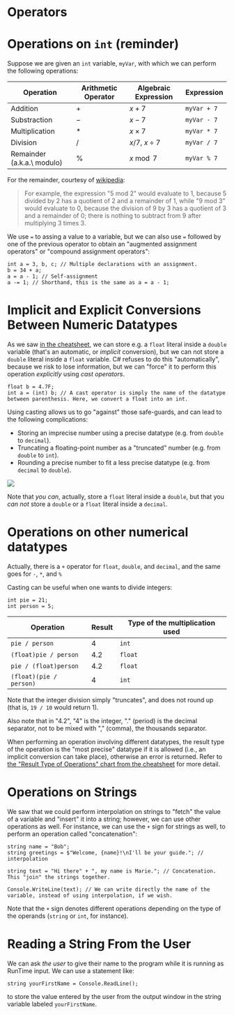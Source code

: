 # Operators

<!-- 

from list of topics, this should cover the following:

## Operators

- Binary arithmetic operators: `*`, `/`, `%`, `+`, `-`
- Unary arithmetic operators: `++`, `--`
- The difference between postfix and infix notation for unary operators :question:
- Comparison operators: `!=`, `==`, `>`, `>=`, `<`, `<=`
- Boolean logical operators: `&&`, `||`, `!`
- Precedence and "validity" of some expressions (typically, `! 2 < 3` is not a valid expression) 
- Combined assignment operators: `+=`, `*=`, `-=`, `/=`, `%=`

-->

# Operations on `int` (reminder)

Suppose we are given an `int` variable, `myVar`, with which we can perform the following operations:

Operation | Arithmetic Operator | Algebraic Expression |  Expression
--- | --- | --- | ---
Addition | $+$ | $x + 7$ | `myVar + 7`
Substraction | $-$ | $x - 7$ | `myVar - 7`
Multiplication | $*$ | $x \times 7$ | `myVar * 7`
Division | $/$ | $x / 7$,  $x \div 7$ | `myVar / 7`
Remainder (a.k.a.\ modulo) | $\%$ | $x \bmod 7$ | `myVar % 7`

For the remainder, courtesy of [wikipedia](https://en.wikipedia.org/wiki/Modulo_operation):

> For example, the expression "5 mod 2" would evaluate to 1, because 5 divided by 2 has a quotient of 2 and a remainder of 1, while "9 mod 3" would evaluate to 0, because the division of 9 by 3 has a quotient of 3 and a remainder of 0; there is nothing to subtract from 9 after multiplying 3 times 3. 

We use `=` to assing a value to a variable, but we can also use `=` followed by one of the previous operator to obtain an "augmented assignment operators" or "compound assignment operators":

~~~~~~~{.cs}
int a = 3, b, c; // Multiple declarations with an assignment.
b = 34 + a;
a = a - 1; // Self-assignment
a -= 1; // Shorthand, this is the same as a = a - 1;
~~~~~~~



# Implicit and Explicit Conversions Between Numeric Datatypes

As we saw [in the cheatsheet](https://spots.augusta.edu/caubert/teaching/2020/fall/csci1301/weekly/03/datatypes/index.html#compatibility), we can store e.g. a `float` literal inside a `double` variable (that's an automatic, or _implicit_ conversion), but we can not store a `double` literal inside a `float` variable.
C# refuses to do this "automatically", because we risk to lose information, but we can "force" it to perform this operation _explicitly_ using _cast operators_.


~~~~~~~{.cs}
float b = 4.7F;
int a = (int) b; // A cast operator is simply the name of the datatype between parenthesis. Here, we convert a float into an int.
~~~~~~~

Using casting allows us to go "against" those safe-guards, and can lead to the following complications:

- Storing an imprecise number using a precise datatype (e.g. from `double` to `decimal`).
- Truncating a floating-point number as a "truncated" number (e.g. from `double` to `int`).
- Rounding a precise number to fit a less precise datatype (e.g. from `decimal` to `double`).

![](drawings/conversions.svg)

Note that _you can_, actually, store a `float` literal inside a `double`, but that you _can not_ store a `double` or a `float` literal inside a `decimal`.



# Operations on other numerical datatypes

Actually, there is a `+` operator for `float`, `double`, and `decimal`, and the same goes for `-`, `*`, and `%`

Casting can be useful when one wants to divide integers:

~~~~~~~{.cs}
int pie = 21;
int person = 5;
~~~~~~~

Operation | Result | Type of the multiplication used
--- | --- | --- 
 `pie / person` | 4 | `int`
 `(float)pie / person` | 4.2 |  `float`
`pie / (float)person`  | 4.2 | `float`
`(float)(pie / person)` |  4 | `int` 

Note that the integer division simply "truncates", and does not round up (that is, `19 / 10` would return 1).

Also note that in "4.2", "4" is the integer, "." (period) is the decimal separator, not to be mixed with "," (comma), the thousands separator.

When performing an operation involving different datatypes, the result type of the operation is the "most precise" datatype if it is allowed (i.e., an implicit conversion can take place), otherwise an error is returned.
Refer to [the "Result Type of Operations" chart from the cheatsheet](https://spots.augusta.edu/caubert/teaching/2020/fall/csci1301/weekly/03/datatypes/index.html#result-type-of-operations) for more detail.

# Operations on Strings

We saw that we could perform interpolation on strings to "fetch" the value of a variable and "insert" it into a string; however, we can use other operations as well.
For instance, we can use the `+` sign for strings as well, to perform an operation called "concatenation":

~~~~~~~{.cs}
string name = "Bob";
string greetings = $"Welcome, {name}!\nI'll be your guide."; // interpolation

string text = "Hi there" + ", my name is Marie."; // Concatenation. This "join" the strings together.

Console.WriteLine(text); // We can write directly the name of the variable, instead of using interpolation, if we wish.
~~~~~~~

Note that the `+` sign denotes different operations depending on the type of the operands (`string` or `int`, for instance).

# Reading a String From the User

We can ask _the user_ to give their name to the program while it is running as RunTime input. 
We can use a statement like:

~~~~~~~{.cs}
string yourFirstName = Console.ReadLine();
~~~~~~~

to store the value entered by the user from the output window in the string variable labeled `yourFirstName`.
